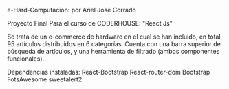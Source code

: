 e-Hard-Computacion: por Ariel José Corrado

Proyecto Final Para el curso de CODERHOUSE: "React Js"

Se trata de un e-commerce de hardware en el cual se han incluido, en total, 95 artículos distribuidos en 6 categorías.
Cuenta con una barra superior de búsqueda de artículos, y una herramienta de filtrado (ambos componentes funcionales).

Dependencias instaladas:
React-Bootstrap
React-router-dom
Bootstrap
FotsAwesome
sweetalert2
 
